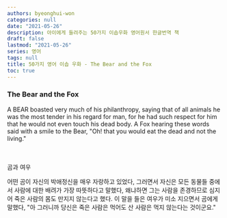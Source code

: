 ```yaml
---
authors: byeonghui-won
categories: null
date: "2021-05-26"
description: 아이에게 들려주는 50가지 이솝우화 영어원서 한글번역 책
draft: false
lastmod: "2021-05-26"
series: 영어
tags: null
title: 50가지 영어 이솝 우화 - The Bear and the Fox
toc: true
---
```




### The Bear and the Fox

   

A BEAR boasted very much of his philanthropy, saying that of all animals he was the most tender in his regard for man, for he had such respect for him that he would not even touch his dead body. A Fox hearing these words said with a smile to the Bear, "Oh! that you would eat the dead and not the living."

　

곰과 여우

   



어떤 곰이 자신의 박애정신을 매우 자랑하고 있었다, 그러면서 자신은 모든 동물들 중에서 사람에 대한 배려가 가장 따뜻하다고 말했다, 왜냐하면 그는 사람을 존경하므로 심지어 죽은 사람의 몸도 만지지 않는다고 했다. 이 말을 들은 여우가 미소 지으면서 곰에게 말했다, "아 그러니까 당신은 죽은 사람은 먹어도 산 사람은 먹지 않는다는 것이군요."

　
